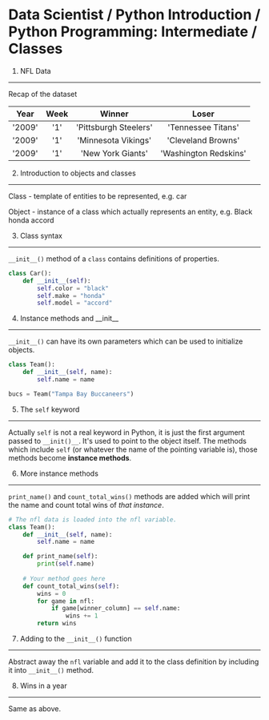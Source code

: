 Data Scientist / Python Introduction / Python Programming: Intermediate / Classes
=================================================================================

1. NFL Data
-----------

Recap of the dataset

Year | Week | Winner | Loser
:---:|:---:|:---:|:---:|
'2009' | '1' | 'Pittsburgh Steelers' | 'Tennessee Titans'
'2009' | '1' | 'Minnesota Vikings' | 'Cleveland Browns'
'2009' | '1' | 'New York Giants' | 'Washington Redskins'

2. Introduction to objects and classes
--------------------------------------

Class - template of entities to be represented, e.g. car

Object - instance of a class which actually represents an entity, e.g. Black honda accord

3. Class syntax
---------------

`__init__()` method of a `class` contains definitions of properties.

```python
class Car():
    def __init__(self):
        self.color = "black"
        self.make = "honda"
        self.model = "accord"
```

4. Instance methods and \_\_init\_\_
------------------------------------

`__init__()` can have its own parameters which can be used to initialize objects.

```python
class Team():
    def __init__(self, name):
        self.name = name

bucs = Team("Tampa Bay Buccaneers")
```

5. The `self` keyword
---------------------

Actually `self` is not a real keyword in Python, it is just the first argument passed to `__init()__`.
It's used to point to the object itself. The methods which include `self` (or whatever the name of the pointing variable is),
those methods become **instance methods**. 

6. More instance methods
------------------------

`print_name()` and `count_total_wins()` methods are added which will print the name and count total wins of _that instance_.

```python
# The nfl data is loaded into the nfl variable.
class Team():
    def __init__(self, name):
        self.name = name

    def print_name(self):
        print(self.name)
        
    # Your method goes here
    def count_total_wins(self):
        wins = 0
        for game in nfl:
            if game[winner_column] == self.name:
                wins += 1
        return wins
```

7. Adding to the `__init__()` function
--------------------------------------

Abstract away the `nfl` variable and add it to the class definition by including it into `__init__()` method.

8. Wins in a year
-----------------

Same as above. 
